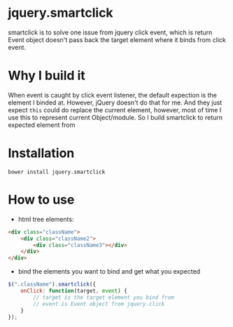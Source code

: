 jquery.smartclick
==================
smartclick is to solve one issue from jquery click event, which is return Event object doesn't pass back the target element where it binds from click event.

Why I build it
================
When event is caught by click event listener, the default expection is the element I binded at. However, jQuery doesn't do that for me. And they just expect ```this``` could do replace the current element, however, most of time I use this to represent current Object/module. So I build smartclick to return expected element from 

Installation
================
```bower install jquery.smartclick```

How to use
===============
+ html tree elements:
>
```html
<div class="className">
    <div class="className2">
        <div class="className3"></div>
    </div>
</div>
```

+ bind the elements you want to bind and get what you expected
>
```javascript
$(".className").smartclick({
    onClick: function(target, event) {
        // target is the target element you bind from
        // event is Event object from jquery.click
    }
});
````
